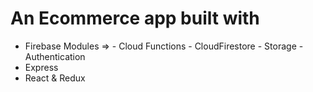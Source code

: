 # An Ecommerce app built with

- Firebase Modules => - Cloud Functions - CloudFirestore - Storage - Authentication
- Express
- React & Redux
